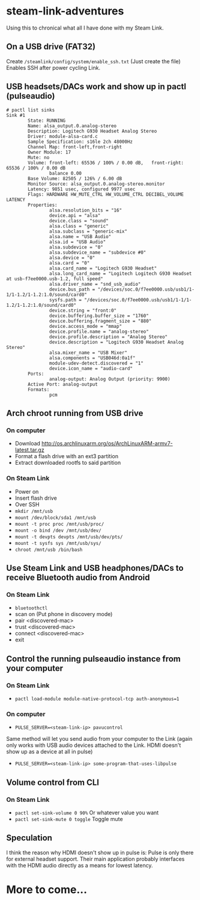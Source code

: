 # steam-link-adventures

Using this to chronical what all I have done with my Steam Link.

## On a USB drive (FAT32)

Create `/steamlink/config/system/enable_ssh.txt` (Just create the file) Enables SSH after power cycling Link.

## USB headsets/DACs work and show up in pactl (pulseaudio)

````
# pactl list sinks
Sink #1
        State: RUNNING
        Name: alsa_output.0.analog-stereo
        Description: Logitech G930 Headset Analog Stereo
        Driver: module-alsa-card.c
        Sample Specification: s16le 2ch 48000Hz
        Channel Map: front-left,front-right
        Owner Module: 17
        Mute: no
        Volume: front-left: 65536 / 100% / 0.00 dB,   front-right: 65536 / 100% / 0.00 dB
                balance 0.00
        Base Volume: 82505 / 126% / 6.00 dB
        Monitor Source: alsa_output.0.analog-stereo.monitor
        Latency: 9851 usec, configured 9977 usec
        Flags: HARDWARE HW_MUTE_CTRL HW_VOLUME_CTRL DECIBEL_VOLUME LATENCY
        Properties:
                alsa.resolution_bits = "16"
                device.api = "alsa"
                device.class = "sound"
                alsa.class = "generic"
                alsa.subclass = "generic-mix"
                alsa.name = "USB Audio"
                alsa.id = "USB Audio"
                alsa.subdevice = "0"
                alsa.subdevice_name = "subdevice #0"
                alsa.device = "0"
                alsa.card = "0"
                alsa.card_name = "Logitech G930 Headset"
                alsa.long_card_name = "Logitech Logitech G930 Headset at usb-f7ee0000.usb-1.2, full speed"
                alsa.driver_name = "snd_usb_audio"
                device.bus_path = "/devices/soc.0/f7ee0000.usb/usb1/1-1/1-1.2/1-1.2:1.0/sound/card0"
                sysfs.path = "/devices/soc.0/f7ee0000.usb/usb1/1-1/1-1.2/1-1.2:1.0/sound/card0"
                device.string = "front:0"
                device.buffering.buffer_size = "1760"
                device.buffering.fragment_size = "880"
                device.access_mode = "mmap"
                device.profile.name = "analog-stereo"
                device.profile.description = "Analog Stereo"
                device.description = "Logitech G930 Headset Analog Stereo"
                alsa.mixer_name = "USB Mixer"
                alsa.components = "USB046d:0a1f"
                module-udev-detect.discovered = "1"
                device.icon_name = "audio-card"
        Ports:
                analog-output: Analog Output (priority: 9900)
        Active Port: analog-output
        Formats:
                pcm
````

## Arch chroot running from USB drive

### On computer

* Download http://os.archlinuxarm.org/os/ArchLinuxARM-armv7-latest.tar.gz
* Format a flash drive with an ext3 partition
* Extract downloaded rootfs to said partition

### On Steam Link

* Power on
* Insert flash drive
* Over SSH
 * `mkdir /mnt/usb`
 * `mount /dev/block/sda1 /mnt/usb`
 * `mount -t proc proc /mnt/usb/proc/`
 * `mount -o bind /dev /mnt/usb/dev/`
 * `mount -t devpts devpts /mnt/usb/dev/pts/`
 * `mount -t sysfs sys /mnt/usb/sys/`
 * `chroot /mnt/usb /bin/bash`

## Use Steam Link and USB headphones/DACs to receive Bluetooth audio from Android

### On Steam Link

* `bluetoothctl`
* scan on (Put phone in discovery mode)
* pair \<discovered-mac\>
* trust \<discovered-mac\>
* connect \<discovered-mac\>
* exit

## Control the running pulseaudio instance from your computer

### On Steam Link

* `pactl load-module module-native-protocol-tcp auth-anonymous=1`

### On computer

* `PULSE_SERVER=<steam-link-ip> pavucontrol`

Same method will let you send audio from your computer to the Link (again only works with USB audio devices attached to the Link. HDMI doesn't show up as a device at all in pulse)

* `PULSE_SERVER=<steam-link-ip> some-program-that-uses-libpulse`

## Volume control from CLI

### On Steam Link

* `pactl set-sink-volume 0 90%` Or whatever value you want
* `pactl set-sink-mute 0 toggle` Toggle mute

## Speculation

I think the reason why HDMI doesn't show up in pulse is: Pulse is only there for external headset support. Their main application probably interfaces with the HDMI audio directly as a means for lowest latency.

# More to come...
